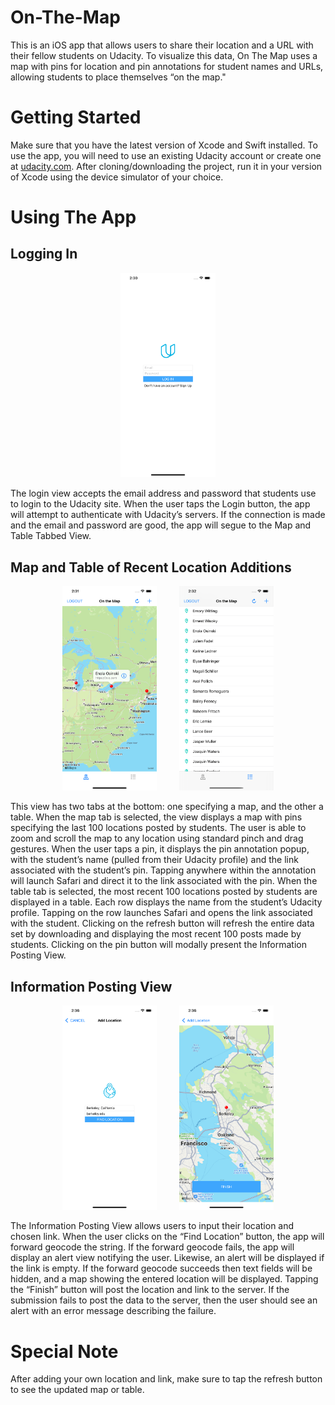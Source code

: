 # On-The-Map
This is an iOS app that allows users to share their location and a URL with their fellow students on Udacity.
To visualize this data, On The Map uses a map with pins for location and pin annotations for student names and URLs, 
allowing students to place themselves “on the map."

# Getting Started
Make sure that you have the latest version of Xcode and Swift installed. To use the app, you will need to use an existing
Udacity account or create one at [udacity.com](udacity.com). After cloning/downloading the project, run it in your version
of Xcode using the device simulator of your choice.

# Using The App
## Logging In
<p align="center">
  <img src="screenshots/login.png" width=30%>
</p>
The login view accepts the email address and password that students use to login to the Udacity site.
When the user taps the Login button, the app will attempt to authenticate with Udacity’s servers.
If the connection is made and the email and password are good, the app will segue to the Map and Table Tabbed View.

## Map and Table of Recent Location Additions
<p align="center">
  <img alt="map view" src="screenshots/map-pins.png" width="30%">
&nbsp; &nbsp; &nbsp; &nbsp;
  <img alt="table view" src="screenshots/table.png" width="30%">
</p>
This view has two tabs at the bottom: one specifying a map, and the other a table.
When the map tab is selected, the view displays a map with pins specifying the last 100 locations posted by students.
The user is able to zoom and scroll the map to any location using standard pinch and drag gestures.
When the user taps a pin, it displays the pin annotation popup, with the student’s name (pulled from their Udacity profile) 
and the link associated with the student’s pin. Tapping anywhere within the annotation will launch Safari and direct it to 
the link associated with the pin. When the table tab is selected, the most recent 100 locations posted by students are displayed 
in a table. Each row displays the name from the student’s Udacity profile. Tapping on the row launches Safari and opens the link 
associated with the student. Clicking on the refresh button will refresh the entire data set by downloading and displaying the 
most recent 100 posts made by students. Clicking on the pin button will modally present the Information Posting View.

## Information Posting View
<p align="center">
  <img alt="location adder" src="screenshots/location-adder.png" width="30%">
&nbsp; &nbsp; &nbsp; &nbsp;
  <img alt="location confirmation" src="screenshots/location-confirm.png" width="30%">
</p>
The Information Posting View allows users to input their location and chosen link. When the user clicks on the “Find Location” 
button, the app will forward geocode the string. If the forward geocode fails, the app will display an alert view notifying the user. 
Likewise, an alert will be displayed if the link is empty. If the forward geocode succeeds then text fields will be hidden, and a map 
showing the entered location will be displayed. Tapping the “Finish” button will post the location and link to the server.
If the submission fails to post the data to the server, then the user should see an alert with an error message describing the failure.

# Special Note
After adding your own location and link, make sure to tap the refresh button to see the updated map or table.
